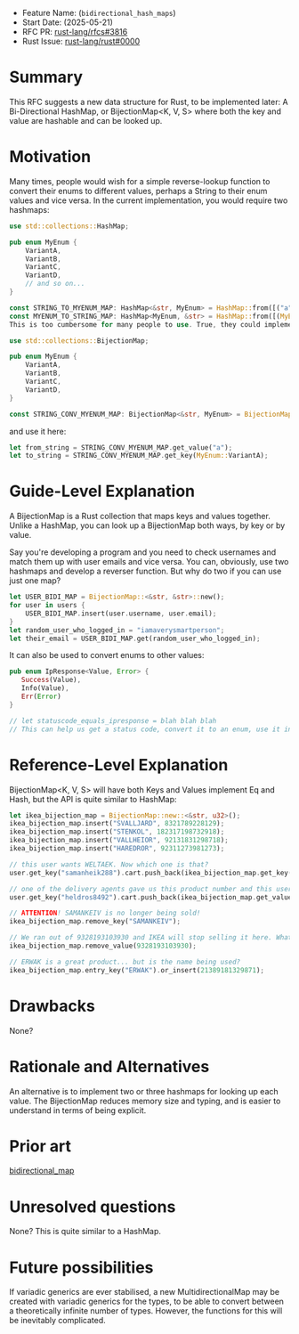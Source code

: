 - Feature Name: (`bidirectional_hash_maps`)
- Start Date: (2025-05-21)
- RFC PR: [rust-lang/rfcs#3816](https://github.com/rust-lang/rfcs/pull/3816)
- Rust Issue: [rust-lang/rust#0000](https://github.com/rust-lang/rust/issues/0000)

# Summary
This RFC suggests a new data structure for Rust, to be implemented later: A Bi-Directional HashMap, or BijectionMap<K, V, S> where both the key and value are hashable and can be looked up. 

# Motivation
Many times, people would wish for a simple reverse-lookup function to convert their enums to different values, perhaps a String to their enum values and vice versa. In the current implementation, you would require two hashmaps:

```rust
use std::collections::HashMap;

pub enum MyEnum {
    VariantA,
    VariantB,
    VariantC,
    VariantD,
    // and so on...
}

const STRING_TO_MYENUM_MAP: HashMap<&str, MyEnum> = HashMap::from([("a", MyEnum::VariantA), ("b", MyEnum::VariantB), ("c", MyEnum::VariantC), ("d", MyEnum::VariantD)] /* and so on... */);
const MYENUM_TO_STRING_MAP: HashMap<MyEnum, &str> = HashMap::from([(MyEnum::VariantA, "a"), (MyEnum::VariantB, "b"), (MyEnum::VariantC, "c"), (MyEnum::VariantD, "d")] /* and so on...*/);
This is too cumbersome for many people to use. True, they could implement their own method, but could there be a better solution using just one map? They could define it

use std::collections::BijectionMap;

pub enum MyEnum {
    VariantA,
    VariantB,
    VariantC,
    VariantD,
}

const STRING_CONV_MYENUM_MAP: BijectionMap<&str, MyEnum> = BijectionMap::from([("a", MyEnum::VariantA), ("b", MyEnum::VariantB), ("c", MyEnum::VariantC), ("d", MyEnum::VariantD)] /* and so on... */);
```
and use it here:

```rust
let from_string = STRING_CONV_MYENUM_MAP.get_value("a");
let to_string = STRING_CONV_MYENUM_MAP.get_key(MyEnum::VariantA);
```

# Guide-Level Explanation
A BijectionMap is a Rust collection that maps keys and values together. Unlike a HashMap, you can look up a BijectionMap both ways, by key or by value.

Say you're developing a program and you need to check usernames and match them up with user emails and vice versa. You can, obviously, use two hashmaps and develop a reverser function. But why do two if you can use just one map?

```rust
let USER_BIDI_MAP = BijectionMap::<&str, &str>::new();
for user in users {
    USER_BIDI_MAP.insert(user.username, user.email);
}
let random_user_who_logged_in = "iamaverysmartperson";
let their_email = USER_BIDI_MAP.get(random_user_who_logged_in);
```

It can also be used to convert enums to other values:

```rust
pub enum IpResponse<Value, Error> {
   Success(Value),
   Info(Value),
   Err(Error)
}

// let statuscode_equals_ipresponse = blah blah blah
// This can help us get a status code, convert it to an enum, use it in functions, and send it to a user downstream for example
```
# Reference-Level Explanation
BijectionMap<K, V, S> will have both Keys and Values implement Eq and Hash, but the API is quite similar to HashMap:

```rust
let ikea_bijection_map = BijectionMap::new::<&str, u32>();
ikea_bijection_map.insert("SVALLJARD", 8321789228129);
ikea_bijection_map.insert("STENKOL", 182317198732918);
ikea_bijection_map.insert("VALLHEIOR", 92131831298718);
ikea_bijection_map.insert("HAREDROR", 92311273981273);

// this user wants WELTAEK. Now which one is that?
user.get_key("samanheik288").cart.push_back(ikea_bijection_map.get_key("WELTAEK"));

// one of the delivery agents gave us this product number and this username. What does it match to?
user.get_key("heldros8492").cart.push_back(ikea_bijection_map.get_value(923179812371));

// ATTENTION! SAMANKEIV is no longer being sold!
ikea_bijection_map.remove_key("SAMANKEIV");

// We ran out of 9328193103930 and IKEA will stop selling it here. What do we do?
ikea_bijection_map.remove_value(9328193103930);

// ERWAK is a great product... but is the name being used?
ikea_bijection_map.entry_key("ERWAK").or_insert(21389181329871);
```

# Drawbacks
None?

# Rationale and Alternatives
An alternative is to implement two or three hashmaps for looking up each value. The BijectionMap reduces memory size and typing, and is easier to understand in terms of being explicit.

# Prior art
[bidirectional_map](https://docs.rs/bidirectional_map/latest/bidirectional_map)

# Unresolved questions
None? This is quite similar to a HashMap.

# Future possibilities
If variadic generics are ever stabilised, a new MultidirectionalMap may be created with variadic generics for the types, to be able to convert between a theoretically infinite number of types. However, the functions for this will be inevitably complicated.

